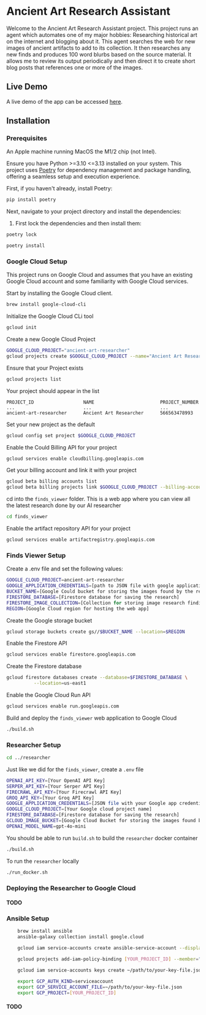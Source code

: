 # Ancient Art Research Assistant 

Welcome to the Ancient Art Research Assistant project. This project runs an agent which automates one of my major hobbies: Researching historical art on the internet and blogging about it. This agent searches the web for new images of ancient artifacts to add to its collection. It then researches any new finds and produces 100 word blurbs based on the source material. It allows me to review its output periodically and then direct it to create short blog posts that references one or more of the images. 

## Live Demo

A live demo of the app can be accessed [here](https://finds-viewer-uwrcgo4b7q-ue.a.run.app/).

## Installation

### Prerequisites
An Apple machine running MacOS the M1/2 chip (not Intel).

Ensure you have Python >=3.10 <=3.13 installed on your system. This project uses [Poetry](https://python-poetry.org/) for dependency management and package handling, offering a seamless setup and execution experience.

First, if you haven't already, install Poetry:

```bash
pip install poetry
```
Next, navigate to your project directory and install the dependencies:

1. First lock the dependencies and then install them:
```bash
poetry lock
```
```bash
poetry install
```

### Google Cloud Setup
This project runs on Google Cloud and assumes that you have an existing Google Cloud
account and some familiarity with Google Cloud services.

Start by installing the Google Cloud client.
```sh
brew install google-cloud-cli
```

Initialize the Google Cloud CLi tool
```sh
gcloud init
```

Create a new Google Cloud Project
```sh
GOOGLE_CLOUD_PROJECT="ancient-art-researcher"
gcloud projects create $GOOGLE_CLOUD_PROJECT --name="Ancient Art Researcher"
```

Ensure that your Project exists
```sh
gcloud projects list
```

Your project should appear in the list 
```
PROJECT_ID                  NAME                        PROJECT_NUMBER
...                         ...                         ...
ancient-art-researcher      Ancient Art Researcher      566563478993
```

Set your new project as the default 
```sh
gcloud config set project $GOOGLE_CLOUD_PROJECT
```

Enable the Could Billing API for your project
```sh
gcloud services enable cloudbilling.googleapis.com
```

Get your billing account and link it with your project
```sh
gcloud beta billing accounts list 
gcloud beta billing projects link $GOOGLE_CLOUD_PROJECT --billing-account=[YOUR_BILLING_ACCOUNT_ID]
```

cd into the `finds_viewer` folder. This is a web app where you can view all the latest
research done by our AI researcher
```sh
cd finds_viewer
```

Enable the artifact repository API for your project
```sh
gcloud services enable artifactregistry.googleapis.com
```

### Finds Viewer Setup

Create a .env file and set the following values:
```sh
GOOGLE_CLOUD_PROJECT=ancient-art-researcher
GOOGLE_APPLICATION_CREDENTIALS=[path to JSON file with google application credentials]
BUCKET_NAME=[Google Could bucket for storing the images found by the researcher]
FIRESTORE_DATABASE=[Firestore database for saving the research]
FIRESTORE_IMAGE_COLLECTION=[Collection for storing image research findings]
REGION=[Google Cloud region for hosting the web app]
```

Create the Google storage bucket 
```sh
gcloud storage buckets create gs//$BUCKET_NAME --location=$REGION
```

Enable the Firestore API
```sh
gcloud services enable firestore.googleapis.com
```

Create the Firestore database 
```sh
gcloud firestore databases create --database=$FIRESTORE_DATABASE \
          --location=us-east1
```

Enable the Google Cloud Run API
```sh
gcloud services enable run.googleapis.com
```

Build and deploy the `finds_viewer` web application to Google Cloud
```sh
./build.sh
```

### Researcher Setup

```sh
cd ../researcher
```

Just like we did for the `finds_viewer`, create a `.env` file
```sh
OPENAI_API_KEY=[Your OpenAI API Key]
SERPER_API_KEY=[Your Serper API Key]
FIRECRAWL_API_KEY=[Your Firecrawl API Key]
GROQ_API_KEY=[Your Groq API Key]
GOOGLE_APPLICATION_CREDENTIALS=[JSON file with your Google app credentials]
GOOGLE_CLOUD_PROJECT=[Your Google cloud project name]
FIRESTORE_DATABASE=[Firestore database for saving the research]
GCLOUD_IMAGE_BUCKET=[Google Cloud Bucket for storing the images found by the researcher]
OPENAI_MODEL_NAME=gpt-4o-mini
```

You should be able to run `build.sh` to build the `researcher` docker container
```sh
./build.sh
```

To run the `researcher` locally
```sh
./run_docker.sh
```

### Deploying the Researcher to Google Cloud

#### TODO


### Ansible Setup

```bash
    brew install ansible
    ansible-galaxy collection install google.cloud

    gcloud iam service-accounts create ansible-service-account --display-name="Ansible Service Account"

    gcloud projects add-iam-policy-binding [YOUR_PROJECT_ID] --member="serviceAccount:ansible-service-account@[YOUR_PROJECT_ID].iam.gserviceaccount.com" --role="roles/compute.admin"

    gcloud iam service-accounts keys create ~/path/to/your-key-file.json --iam-account=ansible-service-account@[YOUR_PROJECT_ID].iam.gserviceaccount.com

    export GCP_AUTH_KIND=serviceaccount
    export GCP_SERVICE_ACCOUNT_FILE=~/path/to/your-key-file.json
    export GCP_PROJECT=[YOUR_PROJECT_ID]
```

#### TODO
